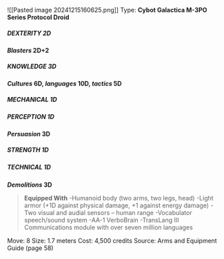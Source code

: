 ![[Pasted image 20241215160625.png]]
Type: **Cybot Galactica M-3PO Series Protocol Droid**
##### DEXTERITY 2D
***Blasters* 2D+2**
##### KNOWLEDGE 3D
***Cultures* 6D, *languages* 10D, *tactics* 5D**
##### MECHANICAL 1D
##### PERCEPTION 1D
***Persuasion* 3D**
##### STRENGTH 1D
##### TECHNICAL 1D
***Demolitions* 3D**

> **Equipped With**
> -Humanoid body (two arms, two legs, head)
> -Light armor (+1D against physical damage, +1 against energy damage)
> -Two visual and audial sensors – human range
> -Vocabulator speech/sound system
> -AA-1 VerboBrain
> -TransLang III Communications module with over seven million languages

Move: 8
Size: 1.7 meters
Cost: 4,500 credits
Source: Arms and Equipment Guide (page 58)
